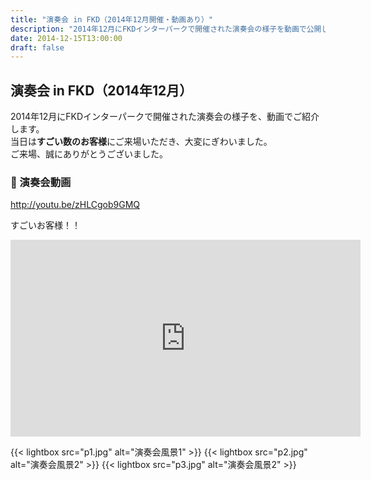```yaml
---
title: "演奏会 in FKD（2014年12月開催・動画あり）"
description: "2014年12月にFKDインターパークで開催された演奏会の様子を動画で公開しています。大勢のお客様にお越しいただきました。"
date: 2014-12-15T13:00:00
draft: false
---
```


## 演奏会 in FKD（2014年12月）

2014年12月にFKDインターパークで開催された演奏会の様子を、動画でご紹介します。  
当日は**すごい数のお客様**にご来場いただき、大変にぎわいました。  
ご来場、誠にありがとうございました。

### 🎥 演奏会動画

http://youtu.be/zHLCgob9GMQ

すごいお客様！！




<iframe width="560" height="315" 
        src="https://www.youtube.com/embed/zHLCgob9GMQ" 
        title="YouTube video player" 
        frameborder="0" 
        allow="accelerometer; autoplay; clipboard-write; encrypted-media; gyroscope; picture-in-picture" 
        allowfullscreen>
</iframe>


{{< lightbox src="p1.jpg" alt="演奏会風景1" >}}
{{< lightbox src="p2.jpg" alt="演奏会風景2" >}}
{{< lightbox src="p3.jpg" alt="演奏会風景2" >}}
